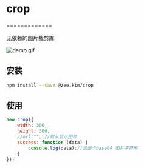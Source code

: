 # crop
=============

无依赖的图片裁剪库

![demo.gif](https://i.loli.net/2019/08/21/rapFDu5UVs2By3M.gif)

## 安装

```sh
npm install --save @zee.kim/crop
```

## 使用

```javascript
new crop({
    width: 300,
    height: 300,
    //url:"", //默认显示图片
    success: function (data) {
        console.log(data);//这是个base64 图片字符串
    }
});
```
 